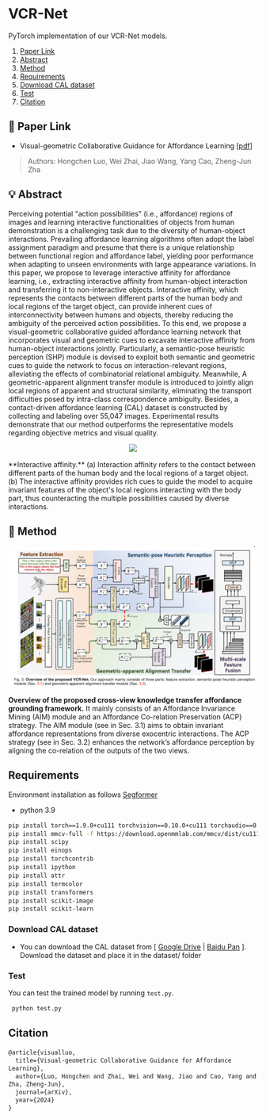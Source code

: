 # VCR-Net
PyTorch implementation of our VCR-Net models. 

1. [Paper Link](#1)
2. [Abstract](#2)
3. [Method](#3)
4. [Requirements](#4)
5. [Download CAL dataset](#5)
6. [Test](#6)
7. [Citation](#7)

## 📎 Paper Link <a name="1"></a> 
* Visual-geometric Collaborative Guidance for Affordance Learning  [[pdf]()] 
> Authors:
> Hongchen Luo, Wei Zhai, Jiao Wang, Yang Cao, Zheng-Jun Zha


## 💡 Abstract <a name="2"></a> 
Perceiving potential "action possibilities" (i.e., affordance) regions of images and learning interactive functionalities of objects from human demonstration is a challenging task due to the diversity of human-object interactions. Prevailing affordance learning algorithms often adopt the label assignment paradigm and presume that there is a unique relationship between functional region and affordance label, yielding poor performance when adapting to unseen environments with large appearance variations. In this paper, we propose to leverage interactive affinity for affordance learning, i.e., extracting interactive affinity from human-object interaction and transferring it to non-interactive objects. Interactive affinity, which represents the contacts between different parts of the human body and local regions of the target object, can provide inherent cues of interconnectivity between humans and objects, thereby reducing the ambiguity of the perceived action possibilities. To this end, we propose a visual-geometric collaborative guided affordance learning network that incorporates visual and geometric cues to excavate interactive affinity from human-object interactions jointly. Particularly, a semantic-pose heuristic perception (SHP) module is devised to exploit both semantic and geometric cues to guide the network to focus on interaction-relevant regions, alleviating the effects of combinatorial relational ambiguity. Meanwhile, A geometric-apparent alignment transfer module is introduced to jointly align local regions of apparent and structural similarity, eliminating the transport difficulties posed by intra-class correspondence ambiguity. Besides, a contact-driven affordance learning (CAL) dataset is constructed by collecting and labeling over 55,047 images. Experimental results demonstrate that our method outperforms the representative models regarding objective metrics and visual quality. 

<p align="center">
    <img src="./imgs/fig1.png" width="400"/> <br />
    <em> 
    </em>
</p>
**Interactive affinity.** (a) Interaction affinity refers to the contact between different parts of the human body and the local regions of a target object. (b) The interactive affinity provides rich cues to guide the model to acquire invariant features of the object's local regions interacting with the body part, thus counteracting the multiple possibilities caused by diverse interactions.

## 📖 Method <a name="3"></a> 

<p align="center">
    <img src="./imgs/Method.png" width="800"/> <br />
    <em> 
    </em>
</p>

**Overview of the proposed cross-view knowledge transfer affordance grounding framework.** It mainly consists of an Affordance Invariance Mining (AIM) module and an Affordance Co-relation Preservation (ACP) strategy. The AIM module (see in Sec. 3.1) aims to obtain invariant affordance representations from diverse exocentric interactions. The ACP strategy (see in Sec. 3.2) enhances the network’s affordance perception by aligning the co-relation of the outputs of the two views.



## Requirements <a name="4"></a>
Environment installation as follows [Segformer](https://github.com/NVlabs/SegFormer)
- python 3.9
```bash 
pip install torch==1.9.0+cu111 torchvision==0.10.0+cu111 torchaudio==0.9.0 -f https://download.pytorch.org/whl/torch_stable.html
pip install mmcv-full -f https://download.openmmlab.com/mmcv/dist/cu111/torch1.9.0/index.html
pip install scipy
pip install einops
pip install torchcontrib
pip install ipython
pip install attr
pip install termcolor
pip install transformers
pip install scikit-image
pip install scikit-learn
```

### Download CAL dataset <a name="5"></a> 
- You can download the CAL dataset from [ [Google Drive]() | [Baidu Pan]()  ].
Download the dataset and place it in the dataset/ folder

### Test <a name="6"></a> 
You can test the trained model by running `test.py`.

```bash  
 python test.py  
```
## Citation <a name="7"></a> 

```
@article{visualluo,
  title={Visual-geometric Collaborative Guidance for Affordance Learning},
  author={Luo, Hongchen and Zhai, Wei and Wang, Jiao and Cao, Yang and Zha, Zheng-Jun},
  journal={arXiv},
  year={2024}
}
```

